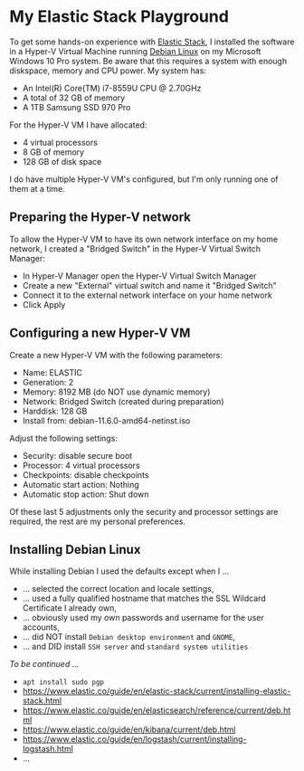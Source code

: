 # My Elastic Stack Playground

To get some hands-on experience with [Elastic Stack](https://www.elastic.co/elastic-stack/), I 
installed the software in a Hyper-V Virtual Machine running [Debian Linux](https://www.debian.org/)
on my Microsoft Windows 10 Pro system. Be aware that this requires a system with enough diskspace, 
memory and CPU power. My system has:
- An Intel(R) Core(TM) i7-8559U CPU @ 2.70GHz
- A total of 32 GB of memory
- A 1TB Samsung SSD 970 Pro

For the Hyper-V VM I have allocated:
- 4 virtual processors 
- 8 GB of memory
- 128 GB of disk space

I do have multiple Hyper-V VM's configured, but I'm only running one of them at a time.

## Preparing the Hyper-V network

To allow the Hyper-V VM to have its own network interface on my home network,
I created a "Bridged Switch" in the Hyper-V Virtual Switch Manager:
- In Hyper-V Manager open the Hyper-V Virtual Switch Manager
- Create a new "External" virtual switch and name it "Bridged Switch"
- Connect it to the external network interface on your home network
- Click Apply

## Configuring a new Hyper-V VM

Create a new Hyper-V VM with the following parameters:
- Name: ELASTIC
- Generation: 2
- Memory: 8192 MB (do NOT use dynamic memory)
- Network: Bridged Switch (created during preparation)
- Harddisk: 128 GB
- Install from: debian-11.6.0-amd64-netinst.iso

Adjust the following settings:
- Security: disable secure boot
- Processor: 4 virtual processors
- Checkpoints: disable checkpoints
- Automatic start action: Nothing
- Automatic stop action: Shut down

Of these last 5 adjustments only the security and processor settings are required, the rest are my personal preferences.

## Installing Debian Linux

While installing Debian I used the defaults except when I ...
- ... selected the correct location and locale settings,
- ... used a fully qualified hostname that matches the SSL Wildcard Certificate I already own,
- ... obviously used my own passwords and username for the user accounts,
- ... did NOT install `Debian desktop environment` and `GNOME`,
- ... and DID install `SSH server` and `standard system utilities`

*To be continued ...*

- `apt install sudo pgp`
- https://www.elastic.co/guide/en/elastic-stack/current/installing-elastic-stack.html
- https://www.elastic.co/guide/en/elasticsearch/reference/current/deb.html
- https://www.elastic.co/guide/en/kibana/current/deb.html
- https://www.elastic.co/guide/en/logstash/current/installing-logstash.html
- ...

